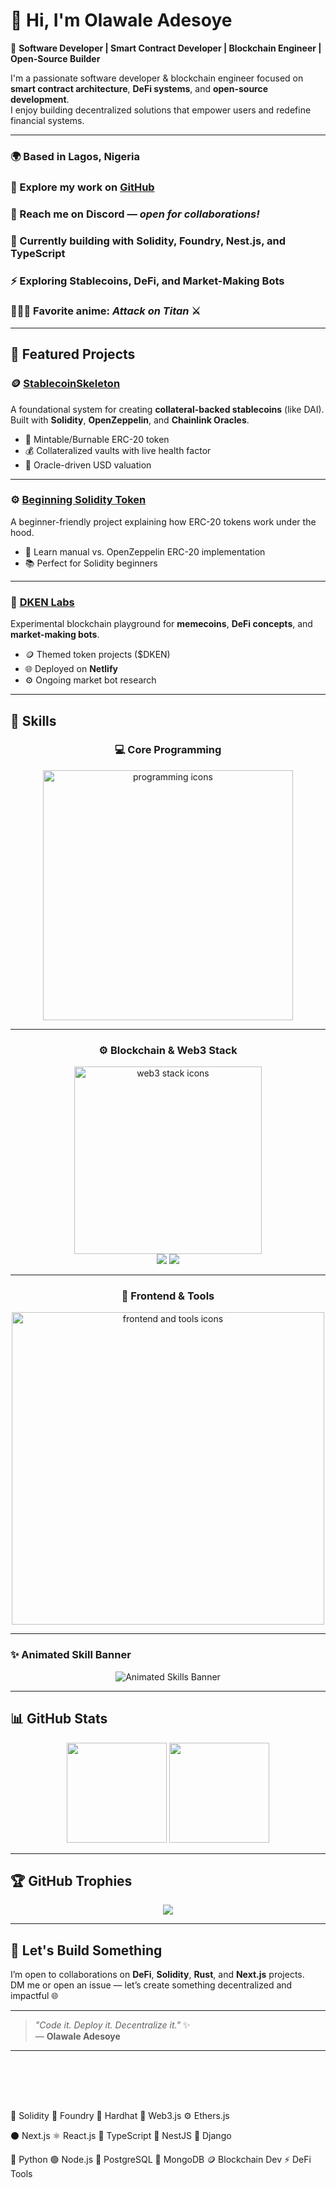 # 👋 Hi, I'm Olawale Adesoye  
🚀 **Software Developer | Smart Contract Developer | Blockchain Engineer | Open-Source Builder**

I'm a passionate software developer & blockchain engineer focused on **smart contract architecture**, **DeFi systems**, and **open-source development**.  
I enjoy building decentralized solutions that empower users and redefine financial systems.

---

### 🌍  Based in Lagos, Nigeria  
### 💼  Explore my work on [GitHub](https://github.com/Abdulmumin3)  
### 💬  Reach me on **Discord** — *open for collaborations!*  
### 🧠  Currently building with **Solidity, Foundry, Nest.js, and TypeScript**  
### ⚡  Exploring **Stablecoins, DeFi, and Market-Making Bots**  
### 🧙🏾‍♂️  Favorite anime: *Attack on Titan* ⚔️  

---

## 🧩 Featured Projects

### 🪙 [StablecoinSkeleton](https://github.com/Abdulmumin3/stablecoin-skeleton)
A foundational system for creating **collateral-backed stablecoins** (like DAI).  
Built with **Solidity**, **OpenZeppelin**, and **Chainlink Oracles**.  
- 🧱 Mintable/Burnable ERC-20 token  
- 💰 Collateralized vaults with live health factor  
- 🔗 Oracle-driven USD valuation  

---

### ⚙️ [Beginning Solidity Token](https://github.com/Abdulmumin3/beginning-solidity-token)
A beginner-friendly project explaining how ERC-20 tokens work under the hood.  
- 🧠 Learn manual vs. OpenZeppelin ERC-20 implementation  
- 📚 Perfect for Solidity beginners  

---

### 🎃 [DKEN Labs](https://github.com/Abdulmumin3/dken-labs)
Experimental blockchain playground for **memecoins**, **DeFi concepts**, and **market-making bots**.  
- 🪙 Themed token projects ($DKEN)  
- 🌐 Deployed on **Netlify**  
- ⚙️ Ongoing market bot research  

---

## 🧠 Skills

<div align="center">

### 💻 Core Programming
<img src="https://skillicons.dev/icons?i=solidity,rust,ts,js,html,css" width="400" alt="programming icons" />

---

### ⚙️ Blockchain & Web3 Stack
<img src="https://skillicons.dev/icons?i=ethereum,hardhat,foundry,ipfs" width="300" alt="web3 stack icons" />
<br/>
<img src="https://img.shields.io/badge/-Chainlink-375BD2?logo=chainlink&logoColor=white&style=for-the-badge" />
<img src="https://img.shields.io/badge/-OpenZeppelin-4E5EE4?logo=openzeppelin&logoColor=white&style=for-the-badge" />

---

### 🧱 Frontend & Tools
<img src="https://skillicons.dev/icons?i=react,nextjs,tailwind,nodejs,express,mongodb,postgres,git,github,vscode" width="500" alt="frontend and tools icons" />

</div>

---

### ✨ Animated Skill Banner
<p align="center">
  <img src="https://raw.githubusercontent.com/Abdulmumin3/Abdulmumin3/main/animated-banner.svg" alt="Animated Skills Banner" />
</p>

---

## 📊 GitHub Stats

<p align="center">
  <img src="https://github-readme-stats.vercel.app/api?username=Abdulmumin3&show_icons=true&theme=tokyonight" height="160" />
  <img src="https://github-readme-stats.vercel.app/api/top-langs/?username=Abdulmumin3&layout=compact&theme=tokyonight" height="160" />
</p>

---

## 🏆 GitHub Trophies
<p align="center">
  <img src="https://github-profile-trophy.vercel.app/?username=Abdulmumin3&theme=onedark&no-frame=true&row=1&column=6" />
</p>

---

## 🤝 Let's Build Something

I’m open to collaborations on **DeFi**, **Solidity**, **Rust**, and **Next.js** projects.  
DM me or open an issue — let’s create something decentralized and impactful 🌐  

---

> _"Code it. Deploy it. Decentralize it."_ ✨  
> — **Olawale Adesoye**

---

<!-- 🔥 Animated Blockchain Dev Stack Banner -->
<svg xmlns="http://www.w3.org/2000/svg" width="100%" height="140" viewBox="0 0 1050 140">

  <!-- Row 1: Blockchain Core -->
  <text x="60"  y="50" fill="#29b6f6" class="icon" style="animation-delay:0s;">💎 Solidity</text>
  <text x="210" y="50" fill="#ff9900" class="icon" style="animation-delay:0.8s;">🧰 Foundry</text>
  <text x="360" y="50" fill="#f7df1e" class="icon" style="animation-delay:1.6s;">🔨 Hardhat</text>
  <text x="510" y="50" fill="#3c3c3d" class="icon" style="animation-delay:2.4s;">🔗 Web3.js</text>
  <text x="660" y="50" fill="#21325b" class="icon" style="animation-delay:3.2s;">⚙️ Ethers.js</text>

  <!-- Row 2: Frontend & Frameworks -->
  <text x="60"  y="90" fill="#000000" class="icon" style="animation-delay:4s;">⚫ Next.js</text>
  <text x="210" y="90" fill="#61dafb" class="icon" style="animation-delay:4.8s;">⚛️ React.js</text>
  <text x="370" y="90" fill="#3178c6" class="icon" style="animation-delay:5.6s;">🔷 TypeScript</text>
  <text x="530" y="90" fill="#e0234e" class="icon" style="animation-delay:6.4s;">🚀 NestJS</text>
  <text x="60"  y="130" fill="#092e20" class="icon" style="animation-delay:8s;">🧩 Django</text>
  

  <!-- Row 3: Backend & Databases -->
  <text x="700" y="90" fill="#3776ab" class="icon" style="animation-delay:7.2s;">🐍 Python</text>
  <text x="830" y="90" fill="#83cd29" class="icon" style="animation-delay:8s;">🟢 Node.js</text>
  <text x="230" y="130" fill="#336791" class="icon" style="animation-delay:8.8s;">🐘 PostgreSQL</text>
  <text x="420" y="130" fill="#4db33d" class="icon" style="animation-delay:9.6s;">🍃 MongoDB</text>
  <text x="590" y="130" fill="#2ecc71" class="icon" style="animation-delay:10.4s;">🪙 Blockchain Dev</text>
  <text x="800" y="130" fill="#f39c12" class="icon" style="animation-delay:11.2s;">⚡ DeFi Tools</text>
</svg>
